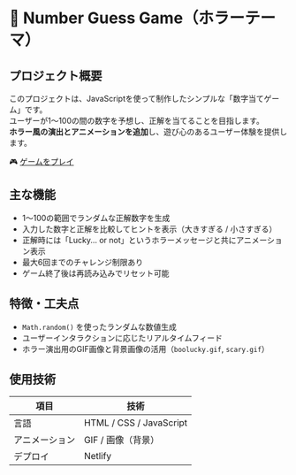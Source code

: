 # 👻 Number Guess Game（ホラーテーマ）

## プロジェクト概要

このプロジェクトは、JavaScriptを使って制作したシンプルな「数字当てゲーム」です。  
ユーザーが1〜100の間の数字を予想し、正解を当てることを目指します。  
**ホラー風の演出とアニメーションを追加**し、遊び心のあるユーザー体験を提供します。

🎮 [ゲームをプレイ](https://number-guess-gamebyshkim.netlify.app)


## 主な機能

- 1〜100の範囲でランダムな正解数字を生成
- 入力した数字と正解を比較してヒントを表示（大きすぎる / 小さすぎる）
- 正解時には「Lucky... or not」というホラーメッセージと共にアニメーション表示
- 最大6回までのチャレンジ制限あり
- ゲーム終了後は再読み込みでリセット可能

## 特徴・工夫点

- `Math.random()` を使ったランダムな数値生成
- ユーザーインタラクションに応じたリアルタイムフィード
- ホラー演出用のGIF画像と背景画像の活用（`boolucky.gif`, `scary.gif`）


## 使用技術

| 項目         | 技術        |
|--------------|-------------|
| 言語         | HTML / CSS / JavaScript |
| アニメーション | GIF / 画像（背景） |
| デプロイ     | Netlify     |
                      

